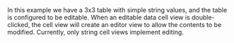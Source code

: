In this example we have a 3x3 table with simple string values, and the table is configured to be editable. When an editable data cell view is double-clicked, the cell view will create an editor view to allow the contents to be modified. Currently, only string cell views implement editing.